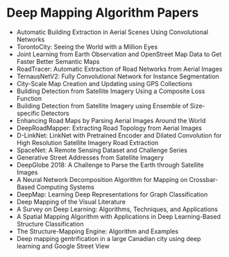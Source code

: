 # Deep Mapping Algorithm Papers


<ul>

                             

 <li><a target="_blank" href="https://github.com/manjunath5496/Deep-Mapping-Algorithm-Papers/blob/master/m(1).pdf" style="text-decoration:none;">Automatic Building Extraction in Aerial Scenes Using Convolutional Networks</a></li>

 <li><a target="_blank" href="https://github.com/manjunath5496/Deep-Mapping-Algorithm-Papers/blob/master/m(2).pdf" style="text-decoration:none;">TorontoCity: Seeing the World with a Million Eyes</a></li>

<li><a target="_blank" href="https://github.com/manjunath5496/Deep-Mapping-Algorithm-Papers/blob/master/m(3).pdf" style="text-decoration:none;">Joint Learning from Earth Observation and OpenStreet Map Data to Get Faster Better Semantic Maps</a></li>
 <li><a target="_blank" href="https://github.com/manjunath5496/Deep-Mapping-Algorithm-Papers/blob/master/m(4).pdf" style="text-decoration:none;">RoadTracer: Automatic Extraction of Road Networks from Aerial Images</a></li>                              
<li><a target="_blank" href="https://github.com/manjunath5496/Deep-Mapping-Algorithm-Papers/blob/master/m(5).pdf" style="text-decoration:none;">TernausNetV2: Fully Convolutional Network for Instance Segmentation</a></li>
<li><a target="_blank" href="https://github.com/manjunath5496/Deep-Mapping-Algorithm-Papers/blob/master/m(6).pdf" style="text-decoration:none;">City-Scale Map Creation and Updating using GPS Collections</a></li>
 <li><a target="_blank" href="https://github.com/manjunath5496/Deep-Mapping-Algorithm-Papers/blob/master/m(7).pdf" style="text-decoration:none;">Building Detection from Satellite Imagery Using a Composite Loss Function</a></li>

 <li><a target="_blank" href="https://github.com/manjunath5496/Deep-Mapping-Algorithm-Papers/blob/master/m(8).pdf" style="text-decoration:none;"> Building Detection from Satellite Imagery using Ensemble of Size-specific Detectors </a></li>
   <li><a target="_blank" href="https://github.com/manjunath5496/Deep-Mapping-Algorithm-Papers/blob/master/m(9).pdf" style="text-decoration:none;">Enhancing Road Maps by Parsing Aerial Images Around the World</a></li>
  
   
 <li><a target="_blank" href="https://github.com/manjunath5496/Deep-Mapping-Algorithm-Papers/blob/master/m(10).pdf" style="text-decoration:none;">DeepRoadMapper: Extracting Road Topology from Aerial Images </a></li>                              
<li><a target="_blank" href="https://github.com/manjunath5496/Deep-Mapping-Algorithm-Papers/blob/master/m(11).pdf" style="text-decoration:none;">D-LinkNet: LinkNet with Pretrained Encoder and Dilated Convolution for High Resolution Satellite Imagery Road Extraction</a></li>
<li><a target="_blank" href="https://github.com/manjunath5496/Deep-Mapping-Algorithm-Papers/blob/master/m(12).pdf" style="text-decoration:none;">SpaceNet: A Remote Sensing Dataset and Challenge Series</a></li>
<li><a target="_blank" href="https://github.com/manjunath5496/Deep-Mapping-Algorithm-Papers/blob/master/m(13).pdf" style="text-decoration:none;">Generative Street Addresses from Satellite Imagery</a></li>

<li><a target="_blank" href="https://github.com/manjunath5496/Deep-Mapping-Algorithm-Papers/blob/master/m(14).pdf" style="text-decoration:none;">DeepGlobe 2018: A Challenge to Parse the Earth through Satellite Images</a></li>
 <li><a target="_blank" href="https://github.com/manjunath5496/Deep-Mapping-Algorithm-Papers/blob/master/m(15).pdf" style="text-decoration:none;">A Neural Network Decomposition Algorithm for Mapping on Crossbar-Based Computing Systems</a></li>

<li><a target="_blank" href="https://github.com/manjunath5496/Deep-Mapping-Algorithm-Papers/blob/master/m(16).pdf" style="text-decoration:none;">DeepMap: Learning Deep Representations for Graph Classification</a></li>

  <li><a target="_blank" href="https://github.com/manjunath5496/Deep-Mapping-Algorithm-Papers/blob/master/m(17).pdf" style="text-decoration:none;">Deep Mapping of the Visual Literature</a></li>   
  
<li><a target="_blank" href="https://github.com/manjunath5496/Deep-Mapping-Algorithm-Papers/blob/master/m(18).pdf" style="text-decoration:none;">A Survey on Deep Learning: Algorithms, Techniques, and Applications</a></li> 

  
<li><a target="_blank" href="https://github.com/manjunath5496/Deep-Mapping-Algorithm-Papers/blob/master/m(19).pdf" style="text-decoration:none;">A Spatial Mapping Algorithm with Applications in Deep Learning-Based Structure Classification</a></li> 

<li><a target="_blank" href="https://github.com/manjunath5496/Deep-Mapping-Algorithm-Papers/blob/master/m(20).pdf" style="text-decoration:none;">The Structure-Mapping Engine:
Algorithm and Examples</a></li>

<li><a target="_blank" href="https://github.com/manjunath5496/Deep-Mapping-Algorithm-Papers/blob/master/m(21).pdf" style="text-decoration:none;">Deep mapping gentrification in a large Canadian city using deep learning and Google Street View</a></li>
                            
</ul>

